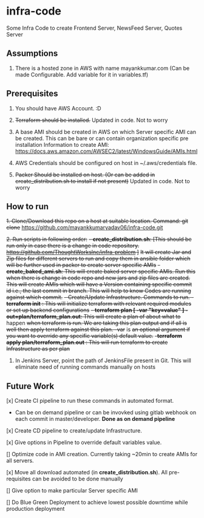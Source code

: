 # infra-code
Some Infra Code to create Frontend Server, NewsFeed Server, Quotes Server

## Assumptions
1. There is a hosted zone in AWS with name mayankkumar.com (Can be made Configurable. Add variable for it in variables.tf)

## Prerequisites
1. You should have AWS Account. :D

2. ~~Terraform should be installed.~~ Updated in code. Not to worry

3. A base AMI should be created in AWS on which Server specific AMI can be created. This can be bare or can contain  organization specific pre installation
   Information to create AMI: https://docs.aws.amazon.com/AWSEC2/latest/WindowsGuide/AMIs.html

4. AWS Credentials should be configured on host in ~/.aws/credentials file.

5. ~~Packer Should be installed on host. (Or can be added in create_distribution.sh to install if not present)~~ Updated in code. Not to worry

## How to run
~~1. Clone/Download this repo on a host at suitable location. Command: git clone~~ https://github.com/mayankkumaryadav06/infra-code.git

~~2. Run scripts in following order:~~
   ~~- **create_distribution.sh**:  [This should be run only in case there is a change in code repository. https://github.com/ThoughtWorksInc/infra-problem ]~~
       ~~It will create Jar and Zip files for different servers to run and copy them in ansible folder which will be further used in packer to create server specific AMIs~~
   ~~- **create_baked_ami.sh**: This will create baked server specific AMIs. Run this when there is change in code repo and new jars and zip files are created.~~
    ~~This will create AMIs which will have a Version containing specific commit id i.e., the last commit in branch. This will help to know Codes are running against which commit.~~
   ~~- Create/Update Infrastructure. Commands to run.
     - **terraform init** : This will initialize terraform with relevant required modules or set up backend configurations~~
     ~~- **terraform plan [ -var "key=value" ] -out=plan/terraform_plan.out**:  This will create a plan of about what to~~ happen ~~when terraform is run. We are taking this plan output and if all is well then apply terraform against this plan. -var~~ is ~~an optional argument if you want to override any specific variable(s) default value.~~
     ~~-**terraform apply plan/terraform_plan.out** : This will run terraform to create Infrastructure as per plan~~

1. In Jenkins Server, point the path of JenkinsFile present in Git. This will eliminate need of running commands manually on hosts

## Future Work
[x] Create CI pipeline to run these commands in automated format.
   - Can be on demand pipeline or can be invovked using gitlab webhook on each commit in master/developer.
   **Done as on demand pipeline**

[x] Create CD pipeline to create/update Infrastructure.

[x] Give options in Pipeline to override default variables value.

[] Optimize code in AMI creation. Currently taking ~20min to create AMIs for all servers.

[x] Move all download automated (in **create_distribution.sh**). All pre-requisites can be avoided to be done manually

[] Give option to make particular Server specific AMI

[] Do Blue Green Deployment to achieve lowest possible downtime while production deployment
